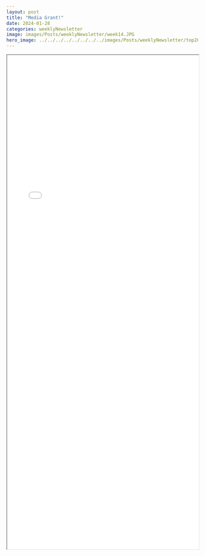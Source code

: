 ```yaml
---
layout: post
title: "Media Grant!"
date: 2024-01-28
categories: weeklyNewsletter
image: images/Posts/weeklyNewsletter/week14.JPG
hero_image: ../../../../../../../../images/Posts/weeklyNewsletter/top2024.png
---
```


<iframe src="{{ site.baseurl }}/BroncoBulletin/Broncobots Bulletin 14.pdf" width="100%" height="1300em">
    </iframe>
